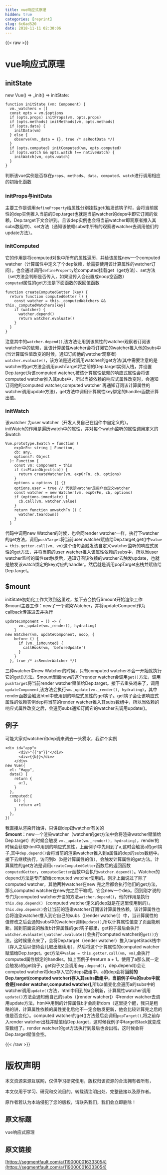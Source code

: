 ```yaml
---
title: vue响应式原理
hidden: true
categories: [reprint]
slug: 6c6ad520
date: 2018-11-11 02:30:06
---
```


{{< raw >}}
<h1 id="articleHeader0">vue&#x54CD;&#x5E94;&#x5F0F;&#x539F;&#x7406;</h1><h2 id="articleHeader1">initState</h2><p>new Vue() =&gt; _init() =&gt; initState:</p><div class="widget-codetool" style="display:none"><div class="widget-codetool--inner"><span class="selectCode code-tool" data-toggle="tooltip" data-placement="top" title="" data-original-title="&#x5168;&#x9009;"></span> <span type="button" class="copyCode code-tool" data-toggle="tooltip" data-placement="top" data-clipboard-text="function initState (vm: Component) {
  vm._watchers = []
  const opts = vm.$options
  if (opts.props) initProps(vm, opts.props)
  if (opts.methods) initMethods(vm, opts.methods)
  if (opts.data) {
    initData(vm)
  } else {
    observe(vm._data = {}, true /* asRootData */)
  }
  if (opts.computed) initComputed(vm, opts.computed)
  if (opts.watch &amp;&amp; opts.watch !== nativeWatch) {
    initWatch(vm, opts.watch)
  }
}" title="" data-original-title="&#x590D;&#x5236;"></span> <span type="button" class="saveToNote code-tool" data-toggle="tooltip" data-placement="top" title="" data-original-title="&#x653E;&#x8FDB;&#x7B14;&#x8BB0;"></span></div></div><pre class="javascript hljs"><code class="javascript"><span class="hljs-function"><span class="hljs-keyword">function</span> <span class="hljs-title">initState</span> (<span class="hljs-params">vm: Component</span>) </span>{
  vm._watchers = []
  <span class="hljs-keyword">const</span> opts = vm.$options
  <span class="hljs-keyword">if</span> (opts.props) initProps(vm, opts.props)
  <span class="hljs-keyword">if</span> (opts.methods) initMethods(vm, opts.methods)
  <span class="hljs-keyword">if</span> (opts.data) {
    initData(vm)
  } <span class="hljs-keyword">else</span> {
    observe(vm._data = {}, <span class="hljs-literal">true</span> <span class="hljs-comment">/* asRootData */</span>)
  }
  <span class="hljs-keyword">if</span> (opts.computed) initComputed(vm, opts.computed)
  <span class="hljs-keyword">if</span> (opts.watch &amp;&amp; opts.watch !== nativeWatch) {
    initWatch(vm, opts.watch)
  }
}</code></pre><p>&#x5224;&#x65AD;&#x8BE5;vue&#x5B9E;&#x4F8B;&#x662F;&#x5426;&#x5B58;&#x5728;<code>props</code>&#x3001;<code>methods</code>&#x3001;<code>data</code>&#x3001;<code>computed</code>&#x3001;<code>watch</code>&#x8FDB;&#x884C;&#x8C03;&#x7528;&#x76F8;&#x5E94;&#x7684;&#x521D;&#x59CB;&#x5316;&#x51FD;&#x6570;</p><h3 id="articleHeader2"><strong>initProps&#x4E0E;initData</strong></h3><p>&#x4E3B;&#x8981;&#x5DE5;&#x4F5C;&#x662F;&#x8C03;&#x7528;<code>defineProperty</code>&#x7ED9;&#x5C5E;&#x6027;&#x5206;&#x522B;&#x6302;&#x8F7D;get(&#x89E6;&#x53D1;&#x8BE5;&#x94A9;&#x5B50;&#x65F6;&#xFF0C;&#x4F1A;&#x5C06;&#x5F53;&#x524D;&#x5C5E;&#x6027;&#x7684;dep&#x5B9E;&#x4F8B;&#x63A8;&#x5165;&#x5F53;&#x524D;&#x7684;Dep.target&#x4E5F;&#x5C31;&#x662F;&#x5F53;&#x524D;watcher&#x7684;deps&#x4E2D;&#x5373;&#x5B83;&#x8BA2;&#x9605;&#x7684;&#x4F9D;&#x8D56;&#xFF0C;Dep.target&#x4E0B;&#x6587;&#x4F1A;&#x8BB2;&#x5230;&#x3002;&#x4E14;&#x8BE5;dep&#x5B9E;&#x4F8B;&#x4E5F;&#x4F1A;&#x5C06;&#x5F53;&#x524D;watcher&#x5373;&#x89C2;&#x5BDF;&#x8005;&#x63A8;&#x5165;&#x5176;subs&#x6570;&#x7EC4;&#x4E2D;)&#x3001;set&#x65B9;&#x6CD5;&#xFF08;&#x901A;&#x77E5;&#x8BE5;&#x4F9D;&#x8D56;subs&#x4E2D;&#x6240;&#x6709;&#x7684;&#x89C2;&#x5BDF;&#x8005;watcher&#x53BB;&#x8C03;&#x7528;&#x4ED6;&#x4EEC;&#x7684;update&#x65B9;&#x6CD5;&#xFF09;&#x3002;</p><h3 id="articleHeader3"><strong>initComputed</strong></h3><p>&#x5B83;&#x7684;&#x4F5C;&#x7528;&#x662F;&#x5C06;computed&#x5BF9;&#x8C61;&#x4E2D;&#x6240;&#x6709;&#x7684;&#x5C5E;&#x6027;&#x904D;&#x5386;&#xFF0C;&#x5E76;&#x7ED9;&#x8BE5;&#x5C5E;&#x6027;new&#x4E00;&#x4E2A;computed watcher&#xFF08;&#x8BA1;&#x7B97;&#x5C5E;&#x6027;&#x4E2D;&#x5B9A;&#x4E49;&#x4E86;&#x4E2A;dep&#x4F9D;&#x8D56;&#xFF0C;&#x7ED9;&#x9700;&#x8981;&#x4F7F;&#x7528;&#x8BE5;&#x8BA1;&#x7B97;&#x5C5E;&#x6027;&#x7684;watcher&#x8BA2;&#x9605;&#xFF09;&#x3002;&#x4E5F;&#x4F1A;&#x901A;&#x8FC7;&#x8C03;&#x7528;<code>defineProperty</code>&#x7ED9;computed&#x6302;&#x8F7D;get&#xFF08;get&#x65B9;&#x6CD5;&#xFF09;&#x3001;set&#x65B9;&#x6CD5;&#xFF08;set&#x65B9;&#x6CD5;&#x4F1A;&#x5224;&#x65AD;&#x662F;&#x5426;&#x4F20;&#x5165;&#xFF0C;&#x5982;&#x679C;&#x6CA1;&#x4F20;&#x5165;&#x4F1A;&#x8BBE;&#x7F6E;&#x6210;noop&#x7A7A;&#x51FD;&#x6570;&#xFF09;<br><code>computed</code>&#x5C5E;&#x6027;&#x7684;get&#x65B9;&#x6CD5;&#x662F;&#x4E0B;&#x9762;&#x51FD;&#x6570;&#x7684;&#x8FD4;&#x56DE;&#x503C;&#x51FD;&#x6570;</p><div class="widget-codetool" style="display:none"><div class="widget-codetool--inner"><span class="selectCode code-tool" data-toggle="tooltip" data-placement="top" title="" data-original-title="&#x5168;&#x9009;"></span> <span type="button" class="copyCode code-tool" data-toggle="tooltip" data-placement="top" data-clipboard-text="function createComputedGetter (key) {
  return function computedGetter () {
    const watcher = this._computedWatchers &amp;&amp; this._computedWatchers[key]
    if (watcher) {
      watcher.depend()
      return watcher.evaluate()
    }
  }
}" title="" data-original-title="&#x590D;&#x5236;"></span> <span type="button" class="saveToNote code-tool" data-toggle="tooltip" data-placement="top" title="" data-original-title="&#x653E;&#x8FDB;&#x7B14;&#x8BB0;"></span></div></div><pre class="javascript hljs"><code class="javascript"><span class="hljs-function"><span class="hljs-keyword">function</span> <span class="hljs-title">createComputedGetter</span> (<span class="hljs-params">key</span>) </span>{
  <span class="hljs-keyword">return</span> <span class="hljs-function"><span class="hljs-keyword">function</span> <span class="hljs-title">computedGetter</span> (<span class="hljs-params"></span>) </span>{
    <span class="hljs-keyword">const</span> watcher = <span class="hljs-keyword">this</span>._computedWatchers &amp;&amp; <span class="hljs-keyword">this</span>._computedWatchers[key]
    <span class="hljs-keyword">if</span> (watcher) {
      watcher.depend()
      <span class="hljs-keyword">return</span> watcher.evaluate()
    }
  }
}</code></pre><p>&#x6CE8;&#x610F;&#x5176;&#x4E2D;&#x7684;<code>watcher.depend()</code>,&#x8BE5;&#x65B9;&#x6CD5;&#x8BA9;&#x7528;&#x5230;&#x8BE5;&#x5C5E;&#x6027;&#x7684;watcher&#x89C2;&#x5BDF;&#x8005;&#x8BA2;&#x9605;&#x8BE5;watcher&#x4E2D;&#x7684;&#x4F9D;&#x8D56;&#xFF0C;&#x4E14;&#x8BE5;&#x8BA1;&#x7B97;&#x5C5E;&#x6027;watcher&#x4F1A;&#x5C06;&#x8BA2;&#x9605;&#x5B83;&#x7684;watcher&#x63A8;&#x5165;&#x4ED6;&#x7684;subs&#x4E2D;(&#x5F53;&#x8BA1;&#x7B97;&#x5C5E;&#x6027;&#x503C;&#x6539;&#x53D8;&#x7684;&#x65F6;&#x5019;&#xFF0C;&#x901A;&#x77E5;&#x8BA2;&#x9605;&#x4ED6;&#x7684;watcher&#x89C2;&#x5BDF;&#x8005;)<br><code>watcher.evaluate()</code>&#xFF0C;&#x8BE5;&#x65B9;&#x6CD5;&#x662F;&#x901A;&#x8FC7;&#x8C03;&#x7528;watcher&#x7684;get&#x65B9;&#x6CD5;(&#x5176;&#x4E2D;&#x9700;&#x8981;&#x6CE8;&#x610F;&#x7684;&#x662F;watcher&#x7684;get&#x65B9;&#x6CD5;&#x4F1A;&#x8C03;&#x7528;pushTarget&#x5C06;&#x4E4B;&#x524D;&#x7684;Dep.target&#x5B9E;&#x4F8B;&#x5165;&#x6808;&#xFF0C;&#x5E76;&#x8BBE;&#x7F6E;Dep.target&#x4E3A;&#x8BE5;computed watcher,&#x88AB;&#x8BE5;&#x8BA1;&#x7B97;&#x5C5E;&#x6027;&#x4F9D;&#x8D56;&#x7684;&#x54CD;&#x5E94;&#x5F0F;&#x5C5E;&#x6027;&#x4F1A;&#x5C06;&#x8BE5;computed watcher&#x63A8;&#x5165;&#x5176;subs&#x4E2D;&#xFF0C;&#x6240;&#x4EE5;&#x5F53;&#x88AB;&#x4F9D;&#x8D56;&#x7684;&#x54CD;&#x5E94;&#x5F0F;&#x5C5E;&#x6027;&#x6539;&#x53D8;&#x65F6;&#xFF0C;&#x4F1A;&#x901A;&#x77E5;&#x8BA2;&#x9605;&#x4ED6;&#x7684;computed watcher,computed watcher &#x518D;&#x901A;&#x77E5;&#x8BA2;&#x9605;&#x8BE5;&#x8BA1;&#x7B97;&#x5C5E;&#x6027;&#x7684;watcher&#x8C03;&#x7528;update&#x65B9;&#x6CD5;)&#xFF0C;get&#x65B9;&#x6CD5;&#x4E2D;&#x8C03;&#x7528;&#x8BA1;&#x7B97;&#x5C5E;&#x6027;key&#x7ED1;&#x5B9A;&#x7684;handler&#x51FD;&#x6570;&#x8BA1;&#x7B97;&#x51FA;&#x503C;&#x3002;</p><h3 id="articleHeader4"><strong>initWatch</strong></h3><p>&#x8BE5;watcher &#x4E3A;user watcher&#xFF08;&#x5F00;&#x53D1;&#x4EBA;&#x5458;&#x81EA;&#x5DF1;&#x5728;&#x7EC4;&#x4EF6;&#x4E2D;&#x81EA;&#x5B9A;&#x4E49;&#x7684;&#xFF09;&#x3002;<br>initWatch&#x7684;&#x4F5C;&#x7528;&#x662F;&#x904D;&#x5386;watch&#x4E2D;&#x7684;&#x5C5E;&#x6027;&#xFF0C;&#x5E76;&#x5BF9;&#x6BCF;&#x4E2A;watch&#x76D1;&#x542C;&#x7684;&#x5C5E;&#x6027;&#x8C03;&#x7528;&#x5B9A;&#x4E49;&#x7684;$watch</p><div class="widget-codetool" style="display:none"><div class="widget-codetool--inner"><span class="selectCode code-tool" data-toggle="tooltip" data-placement="top" title="" data-original-title="&#x5168;&#x9009;"></span> <span type="button" class="copyCode code-tool" data-toggle="tooltip" data-placement="top" data-clipboard-text="Vue.prototype.$watch = function (
    expOrFn: string | Function,
    cb: any,
    options?: Object
  ): Function {
    const vm: Component = this
    if (isPlainObject(cb)) {
      return createWatcher(vm, expOrFn, cb, options)
    }
    options = options || {}
    options.user = true // &#x4EE3;&#x8868;&#x8BE5;watcher&#x662F;&#x7528;&#x6237;&#x81EA;&#x5B9A;&#x4E49;watcher
    const watcher = new Watcher(vm, expOrFn, cb, options)
    if (options.immediate) {
      cb.call(vm, watcher.value)
    }
    return function unwatchFn () {
      watcher.teardown()
    }
  }" title="" data-original-title="&#x590D;&#x5236;"></span> <span type="button" class="saveToNote code-tool" data-toggle="tooltip" data-placement="top" title="" data-original-title="&#x653E;&#x8FDB;&#x7B14;&#x8BB0;"></span></div></div><pre class="javascript hljs"><code class="javascript">Vue.prototype.$watch = <span class="hljs-function"><span class="hljs-keyword">function</span> (<span class="hljs-params">
    expOrFn: string | Function,
    cb: any,
    options?: Object
  </span>): <span class="hljs-title">Function</span> </span>{
    <span class="hljs-keyword">const</span> vm: Component = <span class="hljs-keyword">this</span>
    <span class="hljs-keyword">if</span> (isPlainObject(cb)) {
      <span class="hljs-keyword">return</span> createWatcher(vm, expOrFn, cb, options)
    }
    options = options || {}
    options.user = <span class="hljs-literal">true</span> <span class="hljs-comment">// &#x4EE3;&#x8868;&#x8BE5;watcher&#x662F;&#x7528;&#x6237;&#x81EA;&#x5B9A;&#x4E49;watcher</span>
    <span class="hljs-keyword">const</span> watcher = <span class="hljs-keyword">new</span> Watcher(vm, expOrFn, cb, options)
    <span class="hljs-keyword">if</span> (options.immediate) {
      cb.call(vm, watcher.value)
    }
    <span class="hljs-keyword">return</span> <span class="hljs-function"><span class="hljs-keyword">function</span> <span class="hljs-title">unwatchFn</span> (<span class="hljs-params"></span>) </span>{
      watcher.teardown()
    }
  }</code></pre><p>&#x4EE3;&#x7801;&#x4E2D;&#x8C03;&#x7528;new Watcher&#x7684;&#x65F6;&#x5019;&#xFF0C;&#x4E5F;&#x4F1A;&#x540C;render watcher&#x4E00;&#x6837;&#xFF0C;&#x6267;&#x884C;&#x4E0B;watcher&#x7684;get&#x65B9;&#x6CD5;&#xFF0C;&#x8C03;&#x7528;<code>pushTarget</code>&#x5C06;&#x5F53;&#x524D;user watcher&#x8D4B;&#x503C;&#x7ED9;Dep.target,get()&#x4E2D;<code>value = this.getter.call(vm, vm)</code>&#x8FD9;&#x4E2A;&#x8BED;&#x53E5;&#x4F1A;&#x89E6;&#x53D1;&#x8BE5;&#x81EA;&#x5B9A;&#x4E49;watcher&#x76D1;&#x542C;&#x7684;&#x54CD;&#x5E94;&#x5F0F;&#x5C5E;&#x6027;&#x7684;get&#x65B9;&#x6CD5;&#xFF0C;&#x5E76;&#x5C06;&#x5F53;&#x524D;&#x7684;user watcher&#x63A8;&#x5165;&#x8BE5;&#x5C5E;&#x6027;&#x4F9D;&#x8D56;&#x7684;subs&#x4E2D;&#xFF0C;&#x6240;&#x4EE5;&#x5F53;user watcher&#x76D1;&#x542C;&#x7684;&#x5C5E;&#x6027;set&#x89E6;&#x53D1;&#x540E;&#xFF0C;&#x901A;&#x77E5;&#x8BA2;&#x9605;&#x8BE5;&#x4F9D;&#x8D56;&#x7684;watcher&#x53BB;&#x89E6;&#x53D1;update&#xFF0C;&#x4E5F;&#x5C31;&#x662F;&#x89E6;&#x53D1;&#x8BE5;watch&#x7ED1;&#x5B9A;&#x7684;key&#x5BF9;&#x5E94;&#x7684;handler&#x3002;&#x7136;&#x540E;&#x5C31;&#x662F;&#x8C03;&#x7528;popTarget&#x51FA;&#x6808;&#x5E76;&#x8D4B;&#x503C;&#x7ED9;Dep.target&#x3002;</p><h2 id="articleHeader5">$mount</h2><p>initState&#x521D;&#x59CB;&#x5316;&#x5DE5;&#x4F5C;&#x5927;&#x81F4;&#x5230;&#x8FD9;&#x91CC;&#x8FC7;&#xFF0C;&#x63A5;&#x4E0B;&#x53BB;&#x4F1A;&#x6267;&#x884C;$mount&#x5F00;&#x59CB;&#x6E32;&#x67D3;&#x5DE5;&#x4F5C;<br>$mount&#x4E3B;&#x8981;&#x5DE5;&#x4F5C;&#xFF1A;new&#x4E86;&#x4E00;&#x4E2A;&#x6E32;&#x67D3;Watcher&#xFF0C;&#x5E76;&#x5C06;updateCompent&#x4F5C;&#x4E3A;callback&#x4F20;&#x9012;&#x8FDB;&#x53BB;&#x5E76;&#x6267;&#x884C;</p><div class="widget-codetool" style="display:none"><div class="widget-codetool--inner"><span class="selectCode code-tool" data-toggle="tooltip" data-placement="top" title="" data-original-title="&#x5168;&#x9009;"></span> <span type="button" class="copyCode code-tool" data-toggle="tooltip" data-placement="top" data-clipboard-text="updateComponent = () =&gt; {
      vm._update(vm._render(), hydrating)
    }
new Watcher(vm, updateComponent, noop, {
    before () {
      if (vm._isMounted) {
        callHook(vm, &apos;beforeUpdate&apos;)
      }
    }
  }, true /* isRenderWatcher */)" title="" data-original-title="&#x590D;&#x5236;"></span> <span type="button" class="saveToNote code-tool" data-toggle="tooltip" data-placement="top" title="" data-original-title="&#x653E;&#x8FDB;&#x7B14;&#x8BB0;"></span></div></div><pre class="javascript hljs"><code class="javascript">updateComponent = <span class="hljs-function"><span class="hljs-params">()</span> =&gt;</span> {
      vm._update(vm._render(), hydrating)
    }
<span class="hljs-keyword">new</span> Watcher(vm, updateComponent, noop, {
    before () {
      <span class="hljs-keyword">if</span> (vm._isMounted) {
        callHook(vm, <span class="hljs-string">&apos;beforeUpdate&apos;</span>)
      }
    }
  }, <span class="hljs-literal">true</span> <span class="hljs-comment">/* isRenderWatcher */</span>)</code></pre><p>&#x4E09;&#x79CD;watcher&#x4E2D;new Watcher&#x7684;&#x65F6;&#x5019;&#xFF0C;&#x53EA;&#x6709;computed watcher&#x4E0D;&#x4F1A;&#x4E00;&#x5F00;&#x59CB;&#x5C31;&#x6267;&#x884C;&#x5B83;&#x7684;get()&#x65B9;&#x6CD5;&#x3002;$mount&#x91CC;&#x9762;new&#x7684;&#x8FD9;&#x4E2A;render watcher&#x4F1A;&#x8C03;&#x7528;<code>get()</code>&#x65B9;&#x6CD5;&#xFF0C;&#x8C03;&#x7528;<code>pushTarget</code>&#x5C06;&#x5F53;&#x524D;render watcher&#x8D4B;&#x503C;&#x7ED9;Dep.target&#x3002;&#x63A5;&#x4E0B;&#x53BB;&#x91CD;&#x5934;&#x620F;&#x6765;&#x4E86;&#xFF0C;&#x8C03;&#x7528;<code>updateComponent</code>,&#x8BE5;&#x65B9;&#x6CD5;&#x4F1A;&#x6267;&#x884C;<code>vm._update(vm._render(), hydrating)</code>&#xFF0C;&#x5176;&#x4E2D;render&#x51FD;&#x6570;&#x4F1A;&#x89E6;&#x53D1;html&#x4E2D;&#x4F7F;&#x7528;&#x5230;&#x7684;&#x54CD;&#x5E94;&#x5F0F;&#x5C5E;&#x6027;&#x7684;get&#x94A9;&#x5B50;&#x3002;get&#x94A9;&#x5B50;&#x4F1A;&#x8BA9;&#x8BE5;&#x54CD;&#x5E94;&#x5F0F;&#x5C5E;&#x6027;&#x7684;&#x4F9D;&#x8D56;&#x5B9E;&#x4F8B;dep&#x5C06;&#x5F53;&#x524D;&#x7684;render watcher&#x63A8;&#x5165;&#x5176;subs&#x6570;&#x7EC4;&#x4E2D;&#xFF0C;&#x6240;&#x4EE5;&#x5F53;&#x4F9D;&#x8D56;&#x7684;&#x54CD;&#x5E94;&#x5F0F;&#x5C5E;&#x6027;&#x6539;&#x53D8;&#x4E4B;&#x540E;&#xFF0C;&#x4F1A;&#x904D;&#x5386;subs&#x901A;&#x77E5;&#x8BA2;&#x9605;&#x5B83;&#x7684;watcher&#x53BB;&#x8C03;&#x7528;update()&#x3002;</p><h2 id="articleHeader6">&#x4F8B;&#x5B50;</h2><p>&#x53EF;&#x80FD;&#x5927;&#x5BB6;&#x5BF9;watcher&#x548C;dep&#x8C03;&#x6765;&#x8C03;&#x53BB;&#x4E00;&#x5934;&#x96FE;&#x6C34;&#xFF0C;&#x6211;&#x8BB2;&#x4E2A;&#x5B9E;&#x4F8B;</p><div class="widget-codetool" style="display:none"><div class="widget-codetool--inner"><span class="selectCode code-tool" data-toggle="tooltip" data-placement="top" title="" data-original-title="&#x5168;&#x9009;"></span> <span type="button" class="copyCode code-tool" data-toggle="tooltip" data-placement="top" data-clipboard-text="&lt;div id=&quot;app&quot;&gt;
      &lt;div&gt;{{a}}&lt;/div&gt;
      &lt;div&gt;{{b}}&lt;/div&gt;
    &lt;/div&gt;
new Vue({
  el: &quot;#app&quot;,
  data() {
    return {
      a:1,
    }
  },
  computed:{
    b() {
      return a+1
    }
  },
})" title="" data-original-title="&#x590D;&#x5236;"></span> <span type="button" class="saveToNote code-tool" data-toggle="tooltip" data-placement="top" title="" data-original-title="&#x653E;&#x8FDB;&#x7B14;&#x8BB0;"></span></div></div><pre class="javascript hljs"><code class="javascript">&lt;div id=<span class="hljs-string">&quot;app&quot;</span>&gt;
      <span class="xml"><span class="hljs-tag">&lt;<span class="hljs-name">div</span>&gt;</span>"{{"a"}}"<span class="hljs-tag">&lt;/<span class="hljs-name">div</span>&gt;</span></span>
      &lt;div&gt;{{b}}&lt;<span class="hljs-regexp">/div&gt;
    &lt;/</span>div&gt;
<span class="hljs-keyword">new</span> Vue({
  <span class="hljs-attr">el</span>: <span class="hljs-string">&quot;#app&quot;</span>,
  data() {
    <span class="hljs-keyword">return</span> {
      <span class="hljs-attr">a</span>:<span class="hljs-number">1</span>,
    }
  },
  <span class="hljs-attr">computed</span>:{
    b() {
      <span class="hljs-keyword">return</span> a+<span class="hljs-number">1</span>
    }
  },
})</code></pre><p>&#x6211;&#x76F4;&#x63A5;&#x4ECE;&#x6E32;&#x67D3;&#x5F00;&#x59CB;&#x8BB2;&#xFF0C;&#x53EA;&#x8BB2;&#x8DDF;dep&#x8DDF;watcher&#x6709;&#x5173;&#x7684;<br><strong>$mount</strong>&#xFF1A;new&#x4E00;&#x4E2A;&#x6E32;&#x67D3;watcher&#xFF08;watcher&#x7684;get&#x65B9;&#x6CD5;&#x4E2D;&#x4F1A;&#x5C06;&#x6E32;&#x67D3;watcher&#x8D4B;&#x503C;&#x7ED9;Dep.target&#xFF09;&#x7684;&#x65F6;&#x5019;&#x4F1A;&#x89E6;&#x53D1; <code>vm._update(vm._render(), hydrating)</code>&#xFF0C;render&#x7684;&#x65F6;&#x5019;&#x4F1A;&#x83B7;&#x53D6;html&#x4E2D;&#x7528;&#x5230;&#x7684;&#x54CD;&#x5E94;&#x5F0F;&#x5C5E;&#x6027;&#xFF0C;&#x4E0A;&#x9762;&#x4F8B;&#x5B50;&#x4E2D;&#x5148;&#x7528;&#x5230;&#x4E86;a,&#x8FD9;&#x65F6;&#x4F1A;&#x89E6;&#x53D1;a&#x7684;get&#x94A9;&#x5B50;,&#x5176;&#x4E2D;<code>dep.depend()</code>&#x4F1A;&#x5C06;&#x5F53;&#x524D;&#x7684;&#x6E32;&#x67D3;watcher&#x63A8;&#x5165;&#x5230;a&#x5C5E;&#x6027;&#x7684;dep&#x7684;subs&#x6570;&#x7EC4;&#x4E2D;&#x3002;<br>&#x63A5;&#x4E0B;&#x53BB;&#x7EE7;&#x7EED;&#x6267;&#x884C;&#xFF0C;&#x8BBF;&#x95EE;&#x5230;b&#xFF08;b&#x662F;&#x8BA1;&#x7B97;&#x5C5E;&#x6027;&#x7684;&#x503C;&#xFF09;&#xFF0C;&#x4F1A;&#x89E6;&#x53D1;&#x8BA1;&#x7B97;&#x5C5E;&#x6027;&#x7684;get&#x65B9;&#x6CD5;&#x3002;&#x8BA1;&#x7B97;&#x5C5E;&#x6027;&#x7684;get&#x65B9;&#x6CD5;&#x662F;&#x8C03;&#x7528;<code>createComputedGetter</code>&#x51FD;&#x6570;&#x540E;&#x7684;&#x8FD4;&#x56DE;&#x51FD;&#x6570;<code>computedGetter</code>&#xFF0C;<code>computedGetter</code>&#x51FD;&#x6570;&#x4E2D;&#x4F1A;&#x6267;&#x884C;<code>watcher.depend()</code>&#x3002;Watcher&#x7684;depend&#x65B9;&#x6CD5;&#x662F;&#x4E13;&#x95E8;&#x7559;&#x7ED9;computed watcher&#x4F7F;&#x7528;&#x7684;&#x3002;&#x521A;&#x624D;&#x4E0A;&#x9762;&#x8BF4;&#x8FC7;&#x4E86;&#x9664;&#x4E86;computed watcher&#xFF0C;&#x5176;&#x4ED6;&#x4E24;&#x79CD;watcher&#x5728;new &#x5B8C;&#x4E4B;&#x540E;&#x90FD;&#x4F1A;&#x6267;&#x884C;&#x4ED6;&#x4EEC;&#x7684;get&#x65B9;&#x6CD5;&#xFF0C;&#x90A3;&#x4E48;computed watcher&#x5728;new&#x5B8C;&#x4E4B;&#x540E;&#x5E72;&#x561B;&#x5462;&#xFF0C;&#x5B83;&#x4F1A;new&#x4E00;&#x4E2A;dep&#x3002;&#x56DE;&#x5230;&#x521A;&#x624D;&#x8BF4;&#x7684;&#x4E13;&#x95E8;&#x4E3A;computed watcher&#x5F00;&#x8BBE;&#x7684;&#x65B9;&#x6CD5;<code>watcher.depend()</code>&#xFF0C;&#x4ED6;&#x7684;&#x4F5C;&#x7528;&#x662F;&#x6267;&#x884C;<code>this.dep.depend()</code>&#xFF08;computed watcher&#x5B9A;&#x4E49;&#x7684;dep&#x5C31;&#x662F;&#x5728;&#x8FD9;&#x91CC;&#x4F7F;&#x7528;&#x5230;&#x7684;&#xFF09;&#x3002;<code>this.dep.depend()</code>&#x4F1A;&#x8BA9;&#x5F53;&#x524D;&#x7684;&#x6E32;&#x67D3;watcher&#x8BA2;&#x9605;&#x8BE5;&#x8BA1;&#x7B97;&#x5C5E;&#x6027;&#x4F9D;&#x8D56;&#xFF0C;&#x8BE5;&#x8BA1;&#x7B97;&#x5C5E;&#x6027;&#x4E5F;&#x4F1A;&#x5C06;&#x6E32;&#x67D3;watcher&#x63A8;&#x5165;&#x5230;&#x5B83;&#x81EA;&#x5DF1;&#x7684;subs&#xFF08;[render watcher]&#xFF09;&#x4E2D;&#xFF0C;&#x5F53;&#x8BA1;&#x7B97;&#x5C5E;&#x6027;&#x7684;&#x503C;&#x4FEE;&#x6539;&#x4E4B;&#x540E;&#x4F1A;&#x901A;&#x77E5;subs&#x4E2D;&#x7684;watcher&#x8C03;&#x7528;<code>update()</code>,&#x6240;&#x4EE5;&#x8BA1;&#x7B97;&#x5C5E;&#x6027;&#x503C;&#x53D8;&#x4E86;&#x9875;&#x9762;&#x80FD;&#x5237;&#x65B0;&#x3002;&#x56DE;&#x5230;&#x524D;&#x9762;&#x8BF4;&#x7684;&#x89E6;&#x53D1;b&#x8BA1;&#x7B97;&#x5C5E;&#x6027;&#x7684;get&#x94A9;&#x5B50;&#x90A3;&#x91CC;&#xFF0C;get&#x94A9;&#x5B50;&#x6700;&#x540E;&#x4F1A;&#x6267;&#x884C;<code>watcher.evaluate()</code>,<code>watcher.evaluate()</code>&#x4F1A;&#x6267;&#x884C;computed watcher&#x7684;<code>get()</code>&#x65B9;&#x6CD5;&#x3002;&#x8FD9;&#x65F6;&#x5019;&#x91CD;&#x70B9;&#x6765;&#x4E86;&#xFF0C;&#x4F1A;&#x5C06;Dep.target&#xFF08;render watcher&#xFF09;&#x63A8;&#x5165;targetStack&#x6808;&#x4E2D;&#xFF08;&#x5B58;&#x5165;&#x4E4B;&#x540E;&#x4EE5;&#x4FBF;&#x5F85;&#x4F1A;&#x513F;&#x53D6;&#x51FA;&#x7EE7;&#x7EED;&#x7528;&#xFF09;&#xFF0C;&#x7136;&#x540E;&#x5C06;&#x8FD9;&#x4E2A;&#x8BA1;&#x7B97;&#x5C5E;&#x6027;&#x7684;computed watcher&#x8D4B;&#x503C;&#x7ED9;Dep.target&#x3002;get&#x65B9;&#x6CD5;&#x4E2D;<code>value = this.getter.call(vm, vm)</code>,&#x4F1A;&#x6267;&#x884C;computed&#x5C5E;&#x6027;&#x7ED1;&#x5B9A;&#x7684;handler&#x3002;&#x5982;&#x4E0A;&#x9762;&#x4F8B;&#x5B50;&#x4E2D;return a + 1&#x3002;&#x4F7F;&#x7528;&#x4E86;a&#x90A3;&#x4E48;&#x5C31;&#x4E00;&#x5B9A;&#x4F1A;&#x89E6;&#x53D1;a&#x7684;get&#x94A9;&#x5B50;&#xFF0C;get&#x94A9;&#x5B50;&#x53C8;&#x4F1A;&#x8C03;&#x7528;<code>dep.depend()</code>&#xFF0C;dep.depend()&#x4F1A;&#x8BA9;computed watcher&#x5C06;dep&#x5B58;&#x5165;&#x5B83;&#x7684;deps&#x6570;&#x7EC4;&#x4E2D;&#xFF0C;a&#x7684;dep&#x4F1A;&#x5C06;<strong>&#x5F53;&#x524D;&#x7684;Dep.target(computed watcher)&#x5B58;&#x5165;&#x5176;subs&#x6570;&#x7EC4;&#x4E2D;&#xFF0C;&#x5F53;&#x524D;&#x4F8B;&#x5B50;&#x4E2D;a&#x7684;subs&#x4E2D;&#x5C31;&#x4F1A;&#x662F;[render watcher,computed watcher]</strong>,&#x6240;&#x4EE5;a&#x503C;&#x53D8;&#x5316;&#x4F1A;&#x904D;&#x5386;a&#x7684;subs&#x4E2D;&#x7684;watcher&#x8C03;&#x7528;<code>update()</code>&#x65B9;&#x6CD5;&#xFF0C;html&#x4E2D;&#x7528;&#x5230;&#x7684;a&#x4F1A;&#x5237;&#x65B0;&#xFF0C;&#x8BA1;&#x7B97;&#x5C5E;&#x6027;watcher&#x8C03;&#x7528;<code>update()</code>&#x65B9;&#x6CD5;&#x4F1A;&#x901A;&#x77E5;&#x4ED6;&#x81EA;&#x5DF1;&#x7684;subs&#xFF08;[render watcher]&#xFF09;&#x4E2D;render watcher&#x53BB;&#x8C03;&#x7528;update&#x65B9;&#x6CD5;&#xFF0C;html&#x4E2D;&#x7528;&#x5230;&#x7684;&#x8BA1;&#x7B97;&#x5C5E;&#x6027;b&#x624D;&#x4F1A;&#x5237;&#x65B0;dom&#xFF08;&#x8FD9;&#x91CC;&#x63D0;&#x4E2A;&#x9192;&#xFF0C;&#x6211;&#x53EA;&#x662F;&#x7C97;&#x7565;&#x7684;&#x8BB2;&#xFF0C;&#x8BA1;&#x7B97;&#x5C5E;&#x6027;&#x4F9D;&#x8D56;&#x7684;&#x5C5E;&#x6027;&#x53D8;&#x5316;&#x540E;&#x4ED6;&#x4E0D;&#x4E00;&#x5B9A;&#x4F1A;&#x89E6;&#x53D1;&#x66F4;&#x65B0;&#xFF0C;&#x4ED6;&#x4F1A;&#x6BD4;&#x8F83;&#x8BA1;&#x7B97;&#x5B8C;&#x4E4B;&#x540E;&#x7684;&#x503C;&#x662F;&#x5426;&#x53D8;&#x5316;&#xFF09;&#x3002;computed watcher&#x7684;get()&#x65B9;&#x6CD5;&#x6700;&#x540E;&#x4F1A;&#x8C03;&#x7528;<code>popTarget()</code>,&#x5C06;&#x4E4B;&#x524D;&#x5B58;&#x5165;render watcher&#x51FA;&#x6808;&#x5E76;&#x8D4B;&#x503C;&#x7ED9;Dep.target&#xFF0C;&#x8FD9;&#x65F6;&#x5019;&#x6211;&#x4F8B;&#x5B50;&#x4E2D;targetStack&#x5C31;&#x53D8;&#x6210;&#x7A7A;&#x6570;&#x7EC4;&#x4E86;&#x3002;render watcher&#x7684;get&#x65B9;&#x6CD5;&#x6267;&#x884C;&#x5230;&#x6700;&#x540E;&#x4E5F;&#x4F1A;&#x51FA;&#x6808;&#xFF0C;&#x8FD9;&#x65F6;&#x5019;&#x4F1A;&#x5C06;Dep.target&#x8D4B;&#x503C;&#x4F1A;&#x7A7A;&#x3002;</p>
{{< /raw >}}

# 版权声明
本文资源来源互联网，仅供学习研究使用，版权归该资源的合法拥有者所有，

本文仅用于学习、研究和交流目的。转载请注明出处、完整链接以及原作者。 

原作者若认为本站侵犯了您的版权，请联系我们，我们会立即删除！

## 原文标题
vue响应式原理

## 原文链接
[https://segmentfault.com/a/1190000016333054](https://segmentfault.com/a/1190000016333054)

